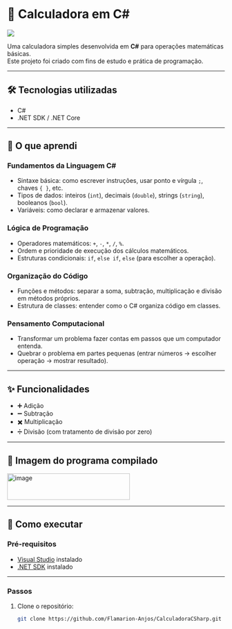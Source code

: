 # 🧮 Calculadora em C#  
![](https://github.com/user-attachments/assets/362bb65c-c629-4cbe-b46f-0df97bfe8a92)

Uma calculadora simples desenvolvida em **C#** para operações matemáticas básicas.  
Este projeto foi criado com fins de estudo e prática de programação.  

---

## 🛠️ Tecnologias utilizadas
- C#
- .NET SDK / .NET Core

---

## 🧠 O que aprendi
### **Fundamentos da Linguagem C#**
- Sintaxe básica: como escrever instruções, usar ponto e vírgula `;`, chaves `{ }`, etc.
- Tipos de dados: inteiros (`int`), decimais (`double`), strings (`string`), booleanos (`bool`).
- Variáveis: como declarar e armazenar valores.

### **Lógica de Programação**
- Operadores matemáticos: `+`, `-`, `*`, `/`, `%`.
- Ordem e prioridade de execução dos cálculos matemáticos.
- Estruturas condicionais: `if`, `else if`, `else` (para escolher a operação).

### **Organização do Código**
- Funções e métodos: separar a soma, subtração, multiplicação e divisão em métodos próprios.
- Estrutura de classes: entender como o C# organiza código em classes.

### **Pensamento Computacional**
- Transformar um problema fazer contas em passos que um computador entenda.
- Quebrar o problema em partes pequenas (entrar números → escolher operação → mostrar resultado).

---

## ✨ Funcionalidades  
- ➕ Adição  
- ➖ Subtração  
- ✖️ Multiplicação  
- ➗ Divisão (com tratamento de divisão por zero)  

---

## 🧮 Imagem do programa compilado
<img width="284" height="61" alt="image" src="https://github.com/user-attachments/assets/94bfc623-e566-4b60-a9a5-ee351fece91f" />

---

## 🚀 Como executar  

### Pré-requisitos  
- [Visual Studio](https://visualstudio.microsoft.com/pt-br/vs) instalado
- [.NET SDK](https://dotnet.microsoft.com/download) instalado

---

### Passos  
1. Clone o repositório:  
   ```bash
   git clone https://github.com/Flamarion-Anjos/CalculadoraCSharp.git
